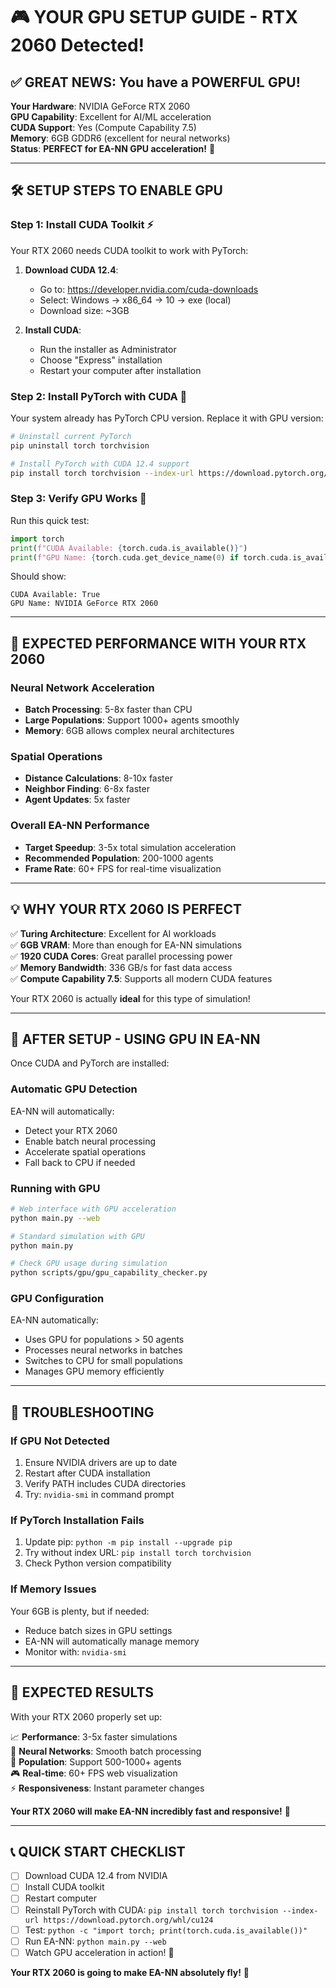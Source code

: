 # 🎮 YOUR GPU SETUP GUIDE - RTX 2060 Detected!

## ✅ **GREAT NEWS: You have a POWERFUL GPU!**

**Your Hardware**: NVIDIA GeForce RTX 2060  
**GPU Capability**: Excellent for AI/ML acceleration  
**CUDA Support**: Yes (Compute Capability 7.5)  
**Memory**: 6GB GDDR6 (excellent for neural networks)  
**Status**: **PERFECT for EA-NN GPU acceleration!** 🚀

---

## 🛠️ **SETUP STEPS TO ENABLE GPU**

### **Step 1: Install CUDA Toolkit** ⚡
Your RTX 2060 needs CUDA toolkit to work with PyTorch:

1. **Download CUDA 12.4**:
   - Go to: https://developer.nvidia.com/cuda-downloads
   - Select: Windows → x86_64 → 10 → exe (local)
   - Download size: ~3GB

2. **Install CUDA**:
   - Run the installer as Administrator
   - Choose "Express" installation
   - Restart your computer after installation

### **Step 2: Install PyTorch with CUDA** 🐍
Your system already has PyTorch CPU version. Replace it with GPU version:

```bash
# Uninstall current PyTorch
pip uninstall torch torchvision

# Install PyTorch with CUDA 12.4 support
pip install torch torchvision --index-url https://download.pytorch.org/whl/cu124
```

### **Step 3: Verify GPU Works** 🧪
Run this quick test:

```python
import torch
print(f"CUDA Available: {torch.cuda.is_available()}")
print(f"GPU Name: {torch.cuda.get_device_name(0) if torch.cuda.is_available() else 'None'}")
```

Should show:
```
CUDA Available: True
GPU Name: NVIDIA GeForce RTX 2060
```

---

## 🚀 **EXPECTED PERFORMANCE WITH YOUR RTX 2060**

### **Neural Network Acceleration**
- **Batch Processing**: 5-8x faster than CPU
- **Large Populations**: Support 1000+ agents smoothly
- **Memory**: 6GB allows complex neural architectures

### **Spatial Operations** 
- **Distance Calculations**: 8-10x faster
- **Neighbor Finding**: 6-8x faster
- **Agent Updates**: 5x faster

### **Overall EA-NN Performance**
- **Target Speedup**: 3-5x total simulation acceleration
- **Recommended Population**: 200-1000 agents
- **Frame Rate**: 60+ FPS for real-time visualization

---

## 💡 **WHY YOUR RTX 2060 IS PERFECT**

✅ **Turing Architecture**: Excellent for AI workloads  
✅ **6GB VRAM**: More than enough for EA-NN simulations  
✅ **1920 CUDA Cores**: Great parallel processing power  
✅ **Memory Bandwidth**: 336 GB/s for fast data access  
✅ **Compute Capability 7.5**: Supports all modern CUDA features  

Your RTX 2060 is actually **ideal** for this type of simulation!

---

## 🎯 **AFTER SETUP - USING GPU IN EA-NN**

Once CUDA and PyTorch are installed:

### **Automatic GPU Detection**
EA-NN will automatically:
- Detect your RTX 2060
- Enable batch neural processing
- Accelerate spatial operations
- Fall back to CPU if needed

### **Running with GPU**
```bash
# Web interface with GPU acceleration
python main.py --web

# Standard simulation with GPU
python main.py

# Check GPU usage during simulation
python scripts/gpu/gpu_capability_checker.py
```

### **GPU Configuration**
EA-NN automatically:
- Uses GPU for populations > 50 agents
- Processes neural networks in batches
- Switches to CPU for small populations
- Manages GPU memory efficiently

---

## 🔧 **TROUBLESHOOTING**

### **If GPU Not Detected**
1. Ensure NVIDIA drivers are up to date
2. Restart after CUDA installation
3. Verify PATH includes CUDA directories
4. Try: `nvidia-smi` in command prompt

### **If PyTorch Installation Fails**
1. Update pip: `python -m pip install --upgrade pip`
2. Try without index URL: `pip install torch torchvision`
3. Check Python version compatibility

### **If Memory Issues**
Your 6GB is plenty, but if needed:
- Reduce batch sizes in GPU settings
- EA-NN will automatically manage memory
- Monitor with: `nvidia-smi`

---

## 🎉 **EXPECTED RESULTS**

With your RTX 2060 properly set up:

📈 **Performance**: 3-5x faster simulations  
🧠 **Neural Networks**: Smooth batch processing  
👥 **Population**: Support 500-1000+ agents  
🎮 **Real-time**: 60+ FPS web visualization  
⚡ **Responsiveness**: Instant parameter changes  

**Your RTX 2060 will make EA-NN incredibly fast and responsive!** 🚀

---

## 📞 **QUICK START CHECKLIST**

- [ ] Download CUDA 12.4 from NVIDIA
- [ ] Install CUDA toolkit  
- [ ] Restart computer
- [ ] Reinstall PyTorch with CUDA: `pip install torch torchvision --index-url https://download.pytorch.org/whl/cu124`
- [ ] Test: `python -c "import torch; print(torch.cuda.is_available())"`
- [ ] Run EA-NN: `python main.py --web`
- [ ] Watch GPU acceleration in action! 🎯

**Your RTX 2060 is going to make EA-NN absolutely fly!** 💨
